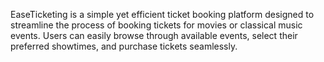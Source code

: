 EaseTicketing is a simple yet efficient ticket booking platform designed to streamline the process of booking tickets for movies or classical music events. Users can easily browse through available events, select their preferred showtimes, and purchase tickets seamlessly.
